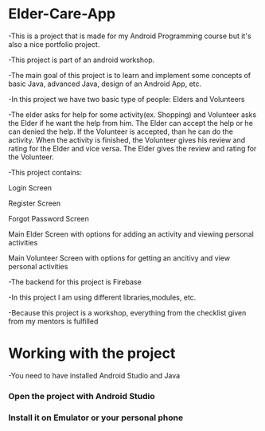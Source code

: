 # Elder-Care-App

-This is a project that is made for my Android Programming course but it's also a nice portfolio project.

-This project is part of an android workshop.

-The main goal of this project is to learn and implement some concepts of basic Java, advanced Java,
design of an Android App, etc.

-In this project we have two basic type of people: Elders and Volunteers

-The elder asks for help for some activity(ex. Shopping) and Volunteer asks the Elder if he want the help from him. The Elder can accept the help or he can denied the help.
If the Volunteer is accepted, than he can do the activity. When the activity is finished, the Volunteer gives his review and rating for the Elder and vice versa. The Elder
gives the review and rating for the Volunteer.

-This project contains:

  Login Screen
  
  Register Screen
  
  Forgot Password Screen
  
  Main Elder Screen with options for adding an activity and viewing personal activities
  
  Main Volunteer Screen with options for getting an ancitivy and view personal activities
  
  
 -The backend for this project is Firebase
 
 -In this project I am using different libraries,modules, etc.
 
 -Because this project is a workshop, everything from the checklist given from my mentors is fulfilled
 
 
# Working with the project

-You need to have installed Android Studio and Java 

### Open the project with Android Studio

### Install it on Emulator or your personal phone

  



